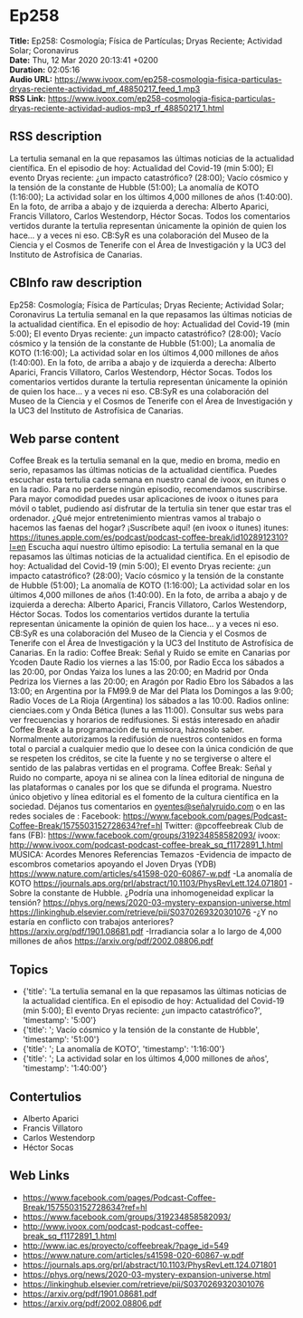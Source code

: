 # Ep258  
**Title:** Ep258: Cosmología; Física de Partículas; Dryas Reciente; Actividad Solar; Coronavirus  
**Date:** Thu, 12 Mar 2020 20:13:41 +0200  
**Duration:** 02:05:16  
**Audio URL:** https://www.ivoox.com/ep258-cosmologia-fisica-particulas-dryas-reciente-actividad_mf_48850217_feed_1.mp3  
**RSS Link:** https://www.ivoox.com/ep258-cosmologia-fisica-particulas-dryas-reciente-actividad-audios-mp3_rf_48850217_1.html  

## RSS description
La tertulia semanal en la que repasamos las últimas noticias de la actualidad científica. En el episodio de hoy: Actualidad del Covid-19 (min 5:00); El evento Dryas reciente: ¿un impacto catastrófico? (28:00); Vacío cósmico y la tensión de la constante de Hubble (51:00); La anomalía de KOTO (1:16:00); La actividad solar en los últimos 4,000 millones de años (1:40:00). En la foto, de arriba a abajo y de izquierda a derecha: Alberto Aparici, Francis Villatoro, Carlos Westendorp, Héctor Socas. Todos los comentarios vertidos durante la tertulia representan únicamente la opinión de quien los hace... y a veces ni eso. CB:SyR es una colaboración del Museo de la Ciencia y el Cosmos de Tenerife con el Área de Investigación y la UC3 del Instituto de Astrofísica de Canarias.

## CBInfo raw description
Ep258: Cosmología; Física de Partículas; Dryas Reciente; Actividad Solar; Coronavirus
La tertulia semanal en la que repasamos las últimas noticias de la actualidad científica. En el episodio de hoy: Actualidad del Covid-19 (min 5:00); El evento Dryas reciente: ¿un impacto catastrófico? (28:00); Vacío cósmico y la tensión de la constante de Hubble (51:00); La anomalía de KOTO (1:16:00); La actividad solar en los últimos 4,000 millones de años (1:40:00). En la foto, de arriba a abajo y de izquierda a derecha: Alberto Aparici, Francis Villatoro, Carlos Westendorp, Héctor Socas. Todos los comentarios vertidos durante la tertulia representan únicamente la opinión de quien los hace... y a veces ni eso. CB:SyR es una colaboración del Museo de la Ciencia y el Cosmos de Tenerife con el Área de Investigación y la UC3 del Instituto de Astrofísica de Canarias.


## Web parse content
Coffee Break es la tertulia semanal en la que, medio en broma, medio en serio, repasamos las últimas noticias de la actualidad científica. Puedes escuchar esta tertulia cada semana en nuestro canal de ivoox, en itunes o en la radio. Para no perderse ningún episodio, recomendamos suscribirse. Para mayor comodidad puedes usar aplicaciones de ivoox o itunes para móvil o tablet, pudiendo así disfrutar de la tertulia sin tener que estar tras el ordenador. ¿Qué mejor entretenimiento mientras vamos al trabajo o hacemos las faenas del hogar? ¡Suscríbete aquí! (en ivoox o itunes) itunes: https://itunes.apple.com/es/podcast/podcast-coffee-break/id1028912310?l=en Escucha aquí nuestro último episodio: La tertulia semanal en la que repasamos las últimas noticias de la actualidad científica. En el episodio de hoy: Actualidad del Covid-19 (min 5:00); El evento Dryas reciente: ¿un impacto catastrófico? (28:00); Vacío cósmico y la tensión de la constante de Hubble (51:00); La anomalía de KOTO (1:16:00); La actividad solar en los últimos 4,000 millones de años (1:40:00). En la foto, de arriba a abajo y de izquierda a derecha: Alberto Aparici, Francis Villatoro, Carlos Westendorp, Héctor Socas. Todos los comentarios vertidos durante la tertulia representan únicamente la opinión de quien los hace… y a veces ni eso. CB:SyR es una colaboración del Museo de la Ciencia y el Cosmos de Tenerife con el Área de Investigación y la UC3 del Instituto de Astrofísica de Canarias. En la radio: Coffee Break: Señal y Ruido se emite en Canarias por Ycoden Daute Radio los viernes a las 15:00, por Radio Ecca los sábados a las 20:00, por Ondas Yaiza los lunes a las 20:00; en Madrid por Onda Pedriza los Viernes a las 20:00; en Aragón por Radio Ebro los Sábados a las 13:00; en Argentina por la FM99.9 de Mar del Plata los Domingos a las 9:00; Radio Voces de La Rioja (Argentina) los sábados a las 10:00. Radios online: cienciaes.com y Onda Bética (lunes a las 11:00). Consultar sus webs para ver frecuencias y horarios de redifusiones. Si estás interesado en añadir Coffee Break a la programación de tu emisora, háznoslo saber. Normalmente autorizamos la redifusión de nuestros contenidos en forma total o parcial a cualquier medio que lo desee con la única condición de que se respeten los créditos, se cite la fuente y no se tergiverse o altere el sentido de las palabras vertidas en el programa. Coffee Break: Señal y Ruido no comparte, apoya ni se alinea con la línea editorial de ninguna de las plataformas o canales por los que se difunda el programa. Nuestro único objetivo y línea editorial es el fomento de la cultura científica en la sociedad. Déjanos tus comentarios en oyentes@señalyruido.com o en las redes sociales de : Facebook: https://www.facebook.com/pages/Podcast-Coffee-Break/1575503152728634?ref=hl Twitter: @pcoffeebreak Club de fans (FB): https://www.facebook.com/groups/319234858582093/ ivoox: http://www.ivoox.com/podcast-podcast-coffee-break_sq_f1172891_1.html MÚSICA: Acordes Menores Referencias Temazos -Evidencia de impacto de escombros cometarios apoyando el Joven Dryas (YDB) https://www.nature.com/articles/s41598-020-60867-w.pdf -La anomalía de KOTO https://journals.aps.org/prl/abstract/10.1103/PhysRevLett.124.071801 -Sobre la constante de Hubble. ¿Podría una inhomogeneidad explicar la tensión? https://phys.org/news/2020-03-mystery-expansion-universe.html https://linkinghub.elsevier.com/retrieve/pii/S0370269320301076 -¿Y no estaría en conflicto con trabajos anteriores? https://arxiv.org/pdf/1901.08681.pdf -Irradiancia solar a lo largo de 4,000 millones de años https://arxiv.org/pdf/2002.08806.pdf

## Topics
- {'title': 'La tertulia semanal en la que repasamos las últimas noticias de la actualidad científica. En el episodio de hoy: Actualidad del Covid-19 (min 5:00); El evento Dryas reciente: ¿un impacto catastrófico?', 'timestamp': '5:00'}
- {'title': '; Vacío cósmico y la tensión de la constante de Hubble', 'timestamp': '51:00'}
- {'title': '; La anomalía de KOTO', 'timestamp': '1:16:00'}
- {'title': '; La actividad solar en los últimos 4,000 millones de años', 'timestamp': '1:40:00'}
## Contertulios
- Alberto Aparici
- Francis Villatoro
- Carlos Westendorp
- Héctor Socas
## Web Links
- https://www.facebook.com/pages/Podcast-Coffee-Break/1575503152728634?ref=hl
- https://www.facebook.com/groups/319234858582093/
- http://www.ivoox.com/podcast-podcast-coffee-break_sq_f1172891_1.html
- http://www.iac.es/proyecto/coffeebreak/?page_id=549
- https://www.nature.com/articles/s41598-020-60867-w.pdf
- https://journals.aps.org/prl/abstract/10.1103/PhysRevLett.124.071801
- https://phys.org/news/2020-03-mystery-expansion-universe.html
- https://linkinghub.elsevier.com/retrieve/pii/S0370269320301076
- https://arxiv.org/pdf/1901.08681.pdf
- https://arxiv.org/pdf/2002.08806.pdf